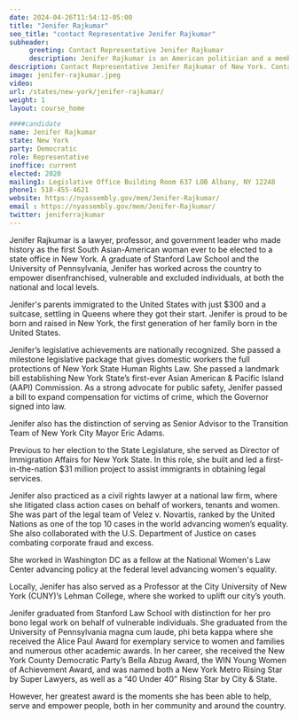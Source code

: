 ```yaml
---
date: 2024-04-26T11:54:12-05:00
title: "Jenifer Rajkumar"
seo_title: "contact Representative Jenifer Rajkumar"
subheader:
     greeting: Contact Representative Jenifer Rajkumar
     description: Jenifer Rajkumar is an American politician and a member of the Democratic party. She represents the 38th district in the New York State Assembly, which includes the Queens neighborhoods of Glendale, Ozone Park, Richmond Hill, Ridgewood, and Woodhaven. She made history as the first Indian-American woman ever elected to a New York State Office.
description: Contact Representative Jenifer Rajkumar of New York. Contact information for Jenifer Rajkumar includes email address, phone number, and mailing address.
image: jenifer-rajkumar.jpeg
video:
url: /states/new-york/jenifer-rajkumar/
weight: 1
layout: course_home

####candidate
name: Jenifer Rajkumar
state: New York
party: Democratic
role: Representative
inoffice: current
elected: 2020
mailing1: Legislative Office Building Room 637 LOB Albany, NY 12248
phone1: 518-455-4621
website: https://nyassembly.gov/mem/Jenifer-Rajkumar/
email : https://nyassembly.gov/mem/Jenifer-Rajkumar/
twitter: jeniferrajkumar
---
```


Jenifer Rajkumar is a lawyer, professor, and government leader who made history as the first South Asian-American woman ever to be elected to a state office in New York. A graduate of Stanford Law School and the University of Pennsylvania, Jenifer has worked across the country to empower disenfranchised, vulnerable and excluded individuals, at both the national and local levels.

Jenifer's parents immigrated to the United States with just $300 and a suitcase, settling in Queens where they got their start. Jenifer is proud to be born and raised in New York, the first generation of her family born in the United States.

Jenifer’s legislative achievements are nationally recognized. She passed a milestone legislative package that gives domestic workers the full protections of New York State Human Rights Law. She passed a landmark bill establishing New York State’s first-ever Asian American & Pacific Island (AAPI) Commission. As a strong advocate for public safety, Jenifer passed a bill to expand compensation for victims of crime, which the Governor signed into law.

Jenifer also has the distinction of serving as Senior Advisor to the Transition Team of New York City Mayor Eric Adams.

Previous to her election to the State Legislature, she served as Director of Immigration Affairs for New York State. In this role, she built and led a first-in-the-nation $31 million project to assist immigrants in obtaining legal services.

Jenifer also practiced as a civil rights lawyer at a national law firm, where she litigated class action cases on behalf of workers, tenants and women. She was part of the legal team of Velez v. Novartis, ranked by the United Nations as one of the top 10 cases in the world advancing women’s equality. She also collaborated with the U.S. Department of Justice on cases combating corporate fraud and excess.

She worked in Washington DC as a fellow at the National Women's Law Center advancing policy at the federal level advancing women's equality.

Locally, Jenifer has also served as a Professor at the City University of New York (CUNY)’s Lehman College, where she worked to uplift our city’s youth.

Jenifer graduated from Stanford Law School with distinction for her pro bono legal work on behalf of vulnerable individuals. She graduated from the University of Pennsylvania magna cum laude, phi beta kappa where she received the Alice Paul Award for exemplary service to women and families and numerous other academic awards. In her career, she received the New York County Democratic Party’s Bella Abzug Award, the WIN Young Women of Achievement Award, and was named both a New York Metro Rising Star by Super Lawyers, as well as a “40 Under 40” Rising Star by City & State.

However, her greatest award is the moments she has been able to help, serve and empower people, both in her community and around the country.
